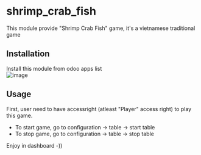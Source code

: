 # shrimp_crab_fish
This module provide "Shrimp Crab Fish" game, it's a vietnamese traditional game
## Installation
Install this module from odoo apps list
</br>
![image](https://user-images.githubusercontent.com/34482730/232402093-97e7420d-3623-467f-84a5-85938bd8c15a.png)

## Usage
First, user need to have accessright (atleast "Player" access right) to play this game.
 - To start game, go to configuration -> table -> start table
 - To stop game, go to configuration -> table -> stop table
 
 Enjoy in dashboard -))
